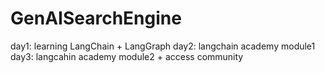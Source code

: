 # GenAISearchEngine

day1: learning LangChain + LangGraph
day2: langchain academy module1
day3: langcahin academy module2 + access community
